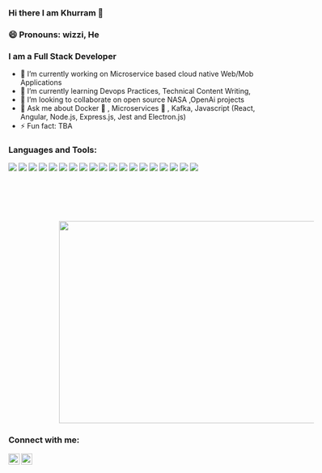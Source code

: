 ### Hi there I am Khurram 👋

### 😄 Pronouns: wizzi, He 

### I am a Full Stack Developer 


- 🔭 I’m currently working on Microservice based cloud native Web/Mob Applications
- 🌱 I’m currently learning Devops Practices, Technical Content Writing,
- 👯 I’m looking to collaborate on open source NASA ,OpenAi projects
- 💬 Ask me about Docker :whale:	, Microservices :grapes:	, Kafka, Javascript (React, Angular, Node.js, Express.js, Jest and Electron.js)
- ⚡ Fun fact: TBA

### Languages and Tools:
<p>
  <img src="https://img.shields.io/badge/html5%20-%23E34F26.svg?&style=for-the-badge&logo=html5&logoColor=white"/>
  <img src="https://img.shields.io/badge/css3%20-%231572B6.svg?&style=for-the-badge&logo=css3&logoColor=white"/>
  <img src="https://img.shields.io/badge/sass%20-ff69b4.svg?&style=for-the-badge&logo=sass&logoColor=white"/>
  <img src="https://img.shields.io/badge/javascript%20-%23323330.svg?&style=for-the-badge&logo=javascript&logoColor=%23F7DF1E"/>
  <img src="https://img.shields.io/badge/bootstrap%20-%23563D7C.svg?&style=for-the-badge&logo=bootstrap&logoColor=white"/>
  <img src="https://img.shields.io/badge/react%20-%2320232a.svg?&style=for-the-badge&logo=react&logoColor=%2361DAFB"/>
  <img src="https://img.shields.io/badge/Angular%20-%23cb3a37.svg?&style=for-the-badge&logo=angular&logoColor=white"/>
  <img src="https://img.shields.io/badge/nodejs%20-%228B22.svg?&style=for-the-badge&logo=nodejs&logoColor=white"/>
  <img src="https://img.shields.io/badge/material%20ui%20-%230081CB.svg?&style=for-the-badge&logo=material-ui&logoColor=white"/>
  <img src="https://img.shields.io/badge/Docker%20-0096FF.svg?&style=for-the-badge&logo=docker&logoColor=white"/>
  <img src="https://img.shields.io/badge/mysql-%2300f.svg?&style=for-the-badge&logo=mysql&logoColor=white"/>
  <img src="https://img.shields.io/badge/-MongoDB-4DB33D?style=for-the-badge&logo=mongodb&logoColor=white">
  <img src="https://img.shields.io/badge/-Express.js-787878?style=for-the-badge&logoColor=white">
  <img src="https://img.shields.io/badge/jest%20-ffcff1.svg?&style=for-the-badge&logo=jest&logoColor=black"/>
  <img src="https://img.shields.io/badge/GIT%20-%23cb3a37.svg?&style=for-the-badge&logo=git&logoColor=white"/>
  <img src="https://img.shields.io/badge/Kubernetes%20-0096FF.svg?&style=for-the-badge&logo=kubernetes&logoColor=white"/>
  <img src="https://img.shields.io/badge/redux%20-002fa7.svg?&style=for-the-badge&logo=redux&logoColor=white"/>
  <img src="https://img.shields.io/badge/nginx%20-2e8b57.svg?&style=for-the-badge&logo=nginx&logoColor=white"/>
  <img src="https://img.shields.io/badge/Redis%20-%23cb3a37.svg?&style=for-the-badge&logo=redis&logoColor=white"/>
</p>
<br/>
<br/>




<br/><br/>
<img style="margin-left:100;" src="https://cdn.dribbble.com/users/464600/screenshots/3011265/media/d4e412d3d7d5386b75b3b572ef129804.gif" align="middle" width="600" height="400"/>

### Connect with me:
[<img align="left" alt="Medium" width="22px" src="https://cdn.jsdelivr.net/npm/simple-icons@v3/icons/medium.svg" />][medium]
[<img align="left" alt="LinkedIn" width="22px" src="https://cdn.jsdelivr.net/npm/simple-icons@v3/icons/linkedin.svg" />][linkedin]

[linkedin]: https://www.linkedin.com/in/muhammad-khurram-raza/
[medium]: https://rezza-khurram.medium.com/
